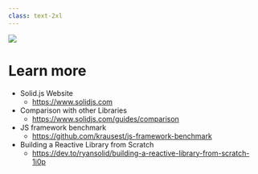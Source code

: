 ```yaml
---
class: text-2xl
---
```


<img src="images/bar-02.png" class="absolute top-0 left-0" />

# Learn more

- Solid.js Website
  - https://www.solidjs.com
- Comparison with other Libraries
  - https://www.solidjs.com/guides/comparison
- JS framework benchmark
  - https://github.com/krausest/js-framework-benchmark
- Building a Reactive Library from Scratch
  - https://dev.to/ryansolid/building-a-reactive-library-from-scratch-1i0p
